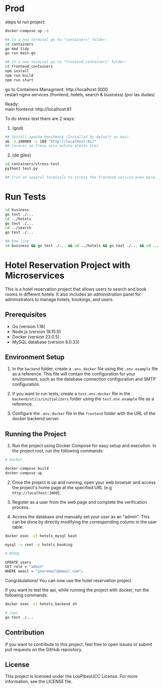 # Prod
steps to run project:

```bash
docker-compose up -d

## In a new terminal go to "containers" folder:
cd containers
go mod tidy
go run main.go

## In a new terminal go to "frontend_containers" folder:
cd frontend_containers
npm install
npm run build
npm run start
```

go to Containers Managment: http://localhost:3000  
restart nginx services (frontend, hotels, search & business) (por las dudas)

Ready:  
main frontend: http://localhost:81

To do stress-test there are 2 ways:  

1)  (god)
```bash
## Install apache benchmark (Installed by default on mac)
ab -n 100000 -c 100 "http://localhost:81/" 
## (aveces se frena solo estate atento bro)

```

2)  (de giles)
```bash
cd containers/stress-test
python3 test.py

## (run on several terminals to stress the frontend service even more.)
```

# Run Tests

```bash
cd business
go test ./...
cd ../hotels
go test ./...
cd ../search
go test ./...

## One line
cd business && go test ./... && cd ../hotels && go test ./... && cd ../search && go test ./...
```

# Hotel Reservation Project with Microservices

This is a hotel reservation project that allows users to search and book rooms in different hotels. It also includes an administration panel for administrators to manage hotels, bookings, and users.

## Prerequisites

- Go (version 1.18)
- Node.js (version 18.15.0)
- Docker (version 23.0.5)
- MySQL database (version 8.0.33)

## Environment Setup

1. In the `backend` folder, create a `.env.docker` file using the `.env.example` file as a reference. This file will contain the configuration for your environment, such as the database connection configuration and SMTP configuration.

2. If you want to run tests, create a `test.env.docker` file in the `backend/utils/initializers` folder using the `test.env.example` file as a reference.

3. Configure the `.env.docker` file in the `frontend` folder with the URL of the docker backend server.

## Running the Project

1. Run the project using Docker Compose for easy setup and execution. In the project root, run the following commands:

```bash
# docker

docker-compose build
docker-compose up
```

2. Once the project is up and running, open your web browser and access the project's home page at the specified URL (e.g `http://localhost:3000`).

3. Register as a user from the web page and complete the verification process.

4. Access the database and manually set your user as an "admin". This can be done by directly modifying the corresponding column in the user table:
```bash
docker exec -it hotels_mysql bash

mysql -u root -p hotels_booking

# MYSQL

UPDATE users 
SET role = "admin" 
WHERE email = "youremail@email.com";
```

Congratulations! You can now use the hotel reservation project.

If you want to test the api, while running the project with docker, run the following commands:
```bash
docker exec -it hotels_backend sh

# /api
go test ./...
```

## Contribution

If you want to contribute to this project, feel free to open issues or submit pull requests on the GitHub repository.

## License

This project is licensed under the LosPibesUCC License. For more information, see the LICENSE file.

